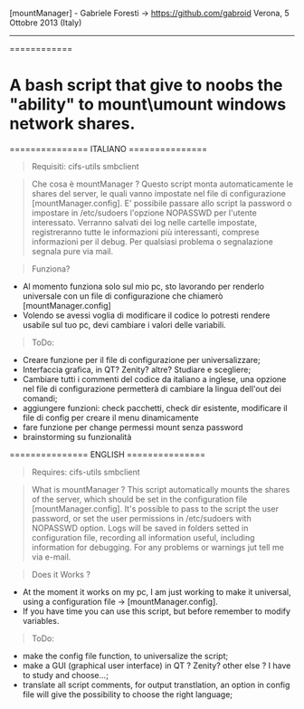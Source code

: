 [mountManager] - Gabriele Foresti -> https://github.com/gabroid                      Verona, 5 Ottobre 2013 (Italy)
________
============

A bash script that give to noobs the "ability" to mount\umount windows network shares.
======================================================================================

=============== ITALIANO ===============
>Requisiti:
cifs-utils
smbclient

>Che cosa è mountManager ?
Questo script monta automaticamente le shares del server, le quali vanno impostate nel file di configurazione [mountManager.config].
E' possibile passare allo script la password o impostare in /etc/sudoers l'opzione NOPASSWD per l'utente interessato.
Verranno salvati dei log nelle cartelle impostate, registreranno tutte le informazioni più interessanti, comprese informazioni per il debug.
Per qualsiasi problema o segnalazione segnala pure via mail.

>Funziona?
- Al momento funziona solo sul mio pc, sto lavorando per renderlo universale con un file di configurazione che chiamerò [mountManager.config]
- Volendo se avessi voglia di modificare il codice lo potresti rendere usabile sul tuo pc, devi cambiare i valori delle variabili.

>ToDo:
- Creare funzione per il file di configurazione per universalizzare;
- Interfaccia grafica, in QT? Zenity? altre? Studiare e scegliere;
- Cambiare tutti i commenti del codice da italiano a inglese, una opzione nel file di configurazione permetterà di cambiare la lingua dell'out dei comandi; 
- aggiungere funzioni: check pacchetti, check dir esistente, modificare il file di config per creare il menu dinamicamente
- fare funzione per change permessi mount senza password
- brainstorming su funzionalità

=============== ENGLISH ===============
>Requires:
cifs-utils
smbclient

>What is mountManager ?
This script automatically mounts the shares of the server, which should be set in the configuration file [mountManager.config].
It's possible to pass to the script the user password, or set the user permissions in /etc/sudoers with NOPASSWD option.
Logs will be saved in folders setted in configuration file, recording all information useful, including information for debugging.
For any problems or warnings jut tell me via e-mail.

>Does it Works ?  
- At the moment it works on my pc, I am just working to make it universal, using a configuration file -> [mountManager.config].
- If you have time you can use this script, but before remember to modify variables.

>ToDo:
- make the config file function, to universalize the script;
- make a GUI (graphical user interface) in QT ? Zenity? other else ? I have to study and choose...;
- translate all script comments, for output transtlation, an option in config file will give the possibility to choose the right language;
